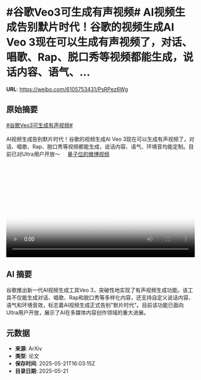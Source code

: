 # #谷歌Veo3可生成有声视频# AI视频生成告别默片时代！谷歌的视频生成AI Veo 3现在可以生成有声视频了，对话、唱歌、Rap、脱口秀等视频都能生成，说话内容、语气、...

**URL**: https://weibo.com/6105753431/PsRPez6Wg

## 原始摘要

<a href="https://m.weibo.cn/search?containerid=231522type%3D1%26t%3D10%26q%3D%23%E8%B0%B7%E6%AD%8CVeo3%E5%8F%AF%E7%94%9F%E6%88%90%E6%9C%89%E5%A3%B0%E8%A7%86%E9%A2%91%23&amp;extparam=%23%E8%B0%B7%E6%AD%8CVeo3%E5%8F%AF%E7%94%9F%E6%88%90%E6%9C%89%E5%A3%B0%E8%A7%86%E9%A2%91%23" data-hide=""><span class="surl-text">#谷歌Veo3可生成有声视频#</span></a> <br><br>AI视频生成告别默片时代！谷歌的视频生成AI Veo 3现在可以生成有声视频了，对话、唱歌、Rap、脱口秀等视频都能生成，说话内容、语气、环境音均能定制。目前已对Ultra用户开放～ <a href="https://video.weibo.com/show?fid=1034:5168799142576144" data-hide=""><span class="url-icon"><img style="width: 1rem;height: 1rem" src="https://h5.sinaimg.cn/upload/2015/09/25/3/timeline_card_small_video_default.png" referrerpolicy="no-referrer"></span><span class="surl-text">量子位的微博视频</span></a> <br clear="both"><div style="clear: both"></div><video controls="controls" poster="https://tvax3.sinaimg.cn/orj480/006Fd7o3ly1i1n9nqqllhj30u01hcdhw.jpg" style="width: 100%"><source src="https://f.video.weibocdn.com/o0/4C7PcQXWlx08oq85Ty3601041200gMdH0E010.mp4?label=mp4_720p&amp;template=720x1280.24.0&amp;ori=0&amp;ps=1CwnkDw1GXwCQx&amp;Expires=1747846726&amp;ssig=jHROMIGtUf&amp;KID=unistore,video"><source src="https://f.video.weibocdn.com/o0/0qwcruerlx08oq85TROU01041200a6LA0E010.mp4?label=mp4_hd&amp;template=540x960.24.0&amp;ori=0&amp;ps=1CwnkDw1GXwCQx&amp;Expires=1747846726&amp;ssig=YMW%2FcxqhKr&amp;KID=unistore,video"><source src="https://f.video.weibocdn.com/o0/soKrc3rWlx08oq85WFug010412005xpR0E010.mp4?label=mp4_ld&amp;template=360x640.24.0&amp;ori=0&amp;ps=1CwnkDw1GXwCQx&amp;Expires=1747846726&amp;ssig=KTuIJJh62H&amp;KID=unistore,video"><p>视频无法显示，请前往<a href="https://video.weibo.com/show?fid=1034%3A5168799142576144" target="_blank" rel="noopener noreferrer">微博视频</a>观看。</p></video>

## AI 摘要

谷歌推出新一代AI视频生成工具Veo 3，突破性地实现了有声视频生成功能。该工具不仅能生成对话、唱歌、Rap和脱口秀等多样化内容，还支持自定义说话内容、语气和环境音效，标志着AI视频生成正式告别"默片时代"。目前该功能已面向Ultra用户开放，展示了AI在多媒体内容创作领域的重大进展。

## 元数据

- **来源**: ArXiv
- **类型**: 论文
- **保存时间**: 2025-05-21T16:03:15Z
- **目录日期**: 2025-05-21
